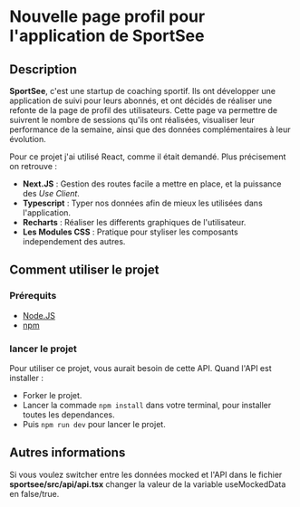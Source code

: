 # Nouvelle page profil pour l'application de SportSee

## Description
**SportSee**, c'est une startup de coaching sportif. Ils ont développer une application de suivi pour leurs abonnés, et ont décidés de réaliser une refonte de la page de profil des utilisateurs. Cette page va permettre de suivrent le nombre de sessions qu'ils ont réalisées, visualiser leur performance de la semaine, ainsi que des données complémentaires à leur évolution. 

Pour ce projet j'ai utilisé React, comme il était demandé. Plus précisement on retrouve :
- **Next.JS** : Gestion des routes facile a mettre en place, et la puissance des *Use Client*.
- **Typescript** : Typer nos données afin de mieux les utilisées dans l'application.
- **Recharts** : Réaliser les differents graphiques de l'utilisateur.
- **Les Modules CSS** : Pratique pour styliser les composants independement des autres.

## Comment utiliser le projet
### Prérequits
- [Node.JS](https://nodejs.org/fr)
- [npm](https://github.com/npm/documentation)

### lancer le projet
Pour utiliser ce projet, vous aurait besoin de cette API. Quand l'API est installer : 

- Forker le projet.
- Lancer la commade `npm install` dans votre terminal, pour installer toutes les dependances.
- Puis `npm run dev` pour lancer le projet.

## Autres informations
Si vous voulez switcher entre les données mocked et l'API dans le fichier **sportsee/src/api/api.tsx** changer la valeur de la variable useMockedData en false/true.
